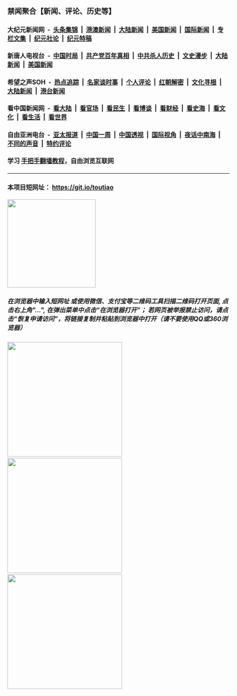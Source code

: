 ### 禁闻聚合【新闻、评论、历史等】

#### 大纪元新闻网 &nbsp;-&nbsp; [头条集锦](indexes/E头条集锦.md?t=02112344) &nbsp;|&nbsp; [港澳新闻](indexes/E港澳新闻.md?t=02112344)  &nbsp;|&nbsp; [大陆新闻](indexes/E大陆新闻.md?t=02112344) &nbsp;|&nbsp; [美国新闻](indexes/E美国新闻.md?t=02112344) &nbsp;|&nbsp; [国际新闻](indexes/E国际新闻.md?t=02112344) &nbsp;|&nbsp; [专栏文集](indexes/E专栏文集.md?t=02112344) &nbsp;|&nbsp; [纪元社论](indexes/E纪元社论.md?t=02112344) &nbsp;|&nbsp; [纪元特稿](indexes/E纪元特稿.md?t=02112344) 

#### 新唐人电视台 &nbsp;-&nbsp; [中国时局](indexes/N中国时局.md?t=02112344) &nbsp;|&nbsp; [共产党百年真相](indexes/N共产党百年真相.md?t=02112344) &nbsp;|&nbsp; [中共杀人历史](indexes/N中共杀人历史.md?t=02112344) &nbsp;|&nbsp; [文史漫步](indexes/N文史漫步.md?t=02112344) &nbsp;|&nbsp; [大陆新闻](indexes/N大陆新闻.md?t=02112344) &nbsp;|&nbsp; [美国新闻](indexes/N美国新闻.md?t=02112344)

#### 希望之声SOH &nbsp;-&nbsp; [热点追踪](indexes/H热点追踪.md?t=02112344) &nbsp;|&nbsp; [名家谈时事](indexes/H名家谈时事.md?t=02112344) &nbsp;|&nbsp; [个人评论](indexes/H个人评论.md?t=02112344)  &nbsp;|&nbsp; [红朝解密](indexes/H红朝解密.md?t=02112344) &nbsp;|&nbsp; [文化寻根](indexes/H文化寻根.md?t=02112344) &nbsp;|&nbsp; [大陆新闻](indexes/H大陆新闻.md?t=02112344) &nbsp;|&nbsp; [港台新闻](indexes/H港台新闻.md?t=02112344)

#### 看中国新闻网 &nbsp;-&nbsp; [看大陆](indexes/S看大陆.md?t=02112344) &nbsp;|&nbsp; [看官场](indexes/S看官场.md?t=02112344) &nbsp;|&nbsp; [看民生](indexes/S看民生.md?t=02112344)  &nbsp;|&nbsp; [看博谈](indexes/S看博谈.md?t=02112344) &nbsp;|&nbsp; [看财经](indexes/S看财经.md?t=02112344) &nbsp;|&nbsp; [看史海](indexes/S看史海.md?t=02112344) &nbsp;|&nbsp; [看文化](indexes/S看文化.md?t=02112344) &nbsp;|&nbsp; [看生活](indexes/S看生活.md?t=02112344) &nbsp;|&nbsp; [看世界](indexes/S看世界.md?t=02112344)

#### 自由亚洲电台 &nbsp;-&nbsp; [亚太报道](indexes/R亚太报道.md?t=02112344) &nbsp;|&nbsp; [中国一周](indexes/R中国一周.md?t=02112344) &nbsp;|&nbsp; [中国透视](indexes/R中国透视.md?t=02112344)  &nbsp;|&nbsp; [国际视角](indexes/R国际视角.md?t=02112344) &nbsp;|&nbsp; [夜话中南海](indexes/R夜话中南海.md?t=02112344) &nbsp;|&nbsp; [不同的声音](indexes/R不同的声音.md?t=02112344) &nbsp;|&nbsp; [特约评论](indexes/R特约评论.md?t=02112344)

#### 学习 [手把手翻墙教程](https://github.com/gfw-breaker/guides/wiki)，自由浏览互联网

----

#### 本项目短网址： https://git.io/toutiao
<img src="https://raw.githubusercontent.com/gfw-breaker/banned-news/master/scripts/img/qr.png" width="200px"/>  

##### 在浏览器中输入短网址 或使用微信、支付宝等二维码工具扫描二维码打开页面, 点击右上角"...", 在弹出菜单中点击“在浏览器打开”； 若网页被举报禁止访问，请点击“恢复申请访问”，将链接复制并粘贴到浏览器中打开（请不要使用QQ或360浏览器）

<img src="https://raw.githubusercontent.com/gfw-breaker/banned-news/master/scripts/img/1.png" width="260px"/> &nbsp; <img src="https://raw.githubusercontent.com/gfw-breaker/banned-news/master/scripts/img/2.png" width="260px"/> &nbsp; <img src="https://raw.githubusercontent.com/gfw-breaker/banned-news/master/scripts/img/3.png" width="260px"/>
